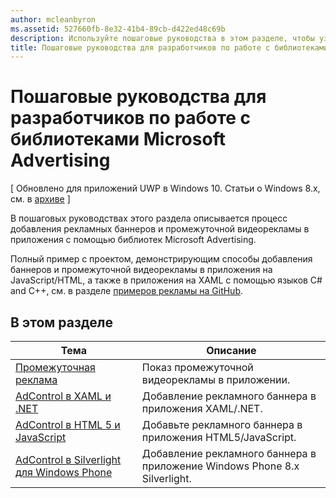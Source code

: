 ```yaml
---
author: mcleanbyron
ms.assetid: 527660fb-8e32-41b4-89cb-d422ed48c69b
description: Используйте пошаговые руководства в этом разделе, чтобы узнать, как добавлять рекламные баннеры и промежуточную видеорекламу в приложения с помощью библиотек Microsoft Advertising.
title: Пошаговые руководства для разработчиков по работе с библиотеками Microsoft Advertising
---
```


# Пошаговые руководства для разработчиков по работе с библиотеками Microsoft Advertising


\[ Обновлено для приложений UWP в Windows 10. Статьи о Windows 8.x, см. в [архиве](http://go.microsoft.com/fwlink/p/?linkid=619132) \]

В пошаговых руководствах этого раздела описывается процесс добавления рекламных баннеров и промежуточной видеорекламы в приложения с помощью библиотек Microsoft Advertising.

Полный пример с проектом, демонстрирующим способы добавления баннеров и промежуточной видеорекламы в приложения на JavaScript/HTML, а также в приложения на XAML с помощью языков C# and C++, см. в разделе [примеров рекламы на GitHub](http://aka.ms/githubads).

## В этом разделе

|  Тема    | Описание |               
|----------|-------|
| [Промежуточная реклама](interstitial-ads.md)    | Показ промежуточной видеорекламы в приложении.        |
| [AdControl в XAML и .NET](adcontrol-in-xaml-and--net.md)     | Добавление рекламного баннера в приложения XAML/.NET.        |
| [AdControl в HTML 5 и JavaScript](adcontrol-in-html-5-and-javascript.md)     | Добавьте рекламного баннера в приложения HTML5/JavaScript.        |
| [AdControl в Silverlight для Windows Phone](adcontrol-in-windows-phone-silverlight.md)       | Добавление рекламного баннера в приложение Windows Phone 8.x Silverlight. |



 

 


<!--HONumber=May16_HO2-->


